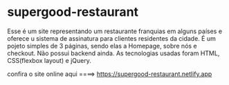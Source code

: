 # supergood-restaurant


Esse é um site representando um restaurante franquias em alguns países e oferece u sistema de assinatura para clientes residentes da cidade.
É um pojeto simples de 3 páginas, sendo elas a Homepage, sobre nós e checkout. Não possui backend ainda.
As tecnologias usadas foram HTML, CSS(flexbox layout) e jQuery.

confira o site online aqui ====>  https://supergood-restaurant.netlify.app
